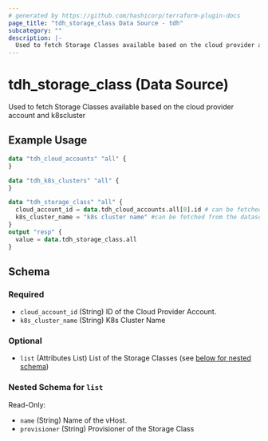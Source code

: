 ```yaml
---
# generated by https://github.com/hashicorp/terraform-plugin-docs
page_title: "tdh_storage_class Data Source - tdh"
subcategory: ""
description: |-
  Used to fetch Storage Classes available based on the cloud provider account and k8scluster
---
```


# tdh_storage_class (Data Source)

Used to fetch Storage Classes available based on the cloud provider account and k8scluster

## Example Usage

```terraform
data "tdh_cloud_accounts" "all" {
}

data "tdh_k8s_clusters" "all" {
}

data "tdh_storage_class" "all" {
  cloud_account_id = data.tdh_cloud_accounts.all[0].id # can be fetched from the datasource 'tdh_cloud_accounts'
  k8s_cluster_name = "k8s cluster name" #can be fetched from the datasource 'tdh_k8s_clusters'
}
output "resp" {
  value = data.tdh_storage_class.all
}
```

<!-- schema generated by tfplugindocs -->
## Schema

### Required

- `cloud_account_id` (String) ID of the Cloud Provider Account.
- `k8s_cluster_name` (String) K8s Cluster Name

### Optional

- `list` (Attributes List) List of the Storage Classes (see [below for nested schema](#nestedatt--list))

<a id="nestedatt--list"></a>
### Nested Schema for `list`

Read-Only:

- `name` (String) Name of the vHost.
- `provisioner` (String) Provisioner of the Storage Class


